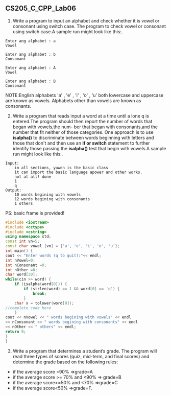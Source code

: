<!--
 * @Github: https://github.com/Certseeds/CS205_C_CPP
 * @Organization: SUSTech
 * @Author: nanoseeds
 * @Date: 2020-06-08 09:10:05
 * @LastEditors: nanoseeds
 * @LastEditTime: 2020-06-08 09:31:13
 * @License: CC-BY-NC-SA_V4_0 or any later version 
 -->
## CS205_C_CPP_Lab06

1. Write a program to input an alphabet and check whether it is vowel or consonant using switch case. The program to check vowel or consonant using switch case.A sample run might look like this:.

``` log
Enter ang alphabet : a
Vowel
```

``` log
Enter ang alphabet : b
Consonant
```

``` log
Enter ang alphabet : A
Vowel
```

``` log
Enter ang alphabet : B
Consonant
```

NOTE:English alphabets 'a' , 'e' , 'i' , 'o' , 'u' both lowercase and uppercase are known as vowels. Alphabets other than vowels are known as consonants.

2. Write a program that reads input a word at a time until a lone q is entered.The program should then report the number of words that began with vowels,the num- ber that began with consonants,and the number that fit neither of those categories. One approach is to use **isalpha()** to discriminate between words beginning with letters and those that don't and then use an **if or switch** statement to further identify those passing the **isalpha()** test that begin with vowels.A sample run might
look like this:.

```
Input:
    in all sections, yuwen is the basic class
    it can import the basic language apower and other works.
    not at all! done
    1
    q
Output:
    10 words begining with vowels
    12 words begining with consonants
    1 others
```

PS: basic frame is provided!

``` cpp
#include <iostream>
#include <cctype>
#include <cstring>
using namespace std;
const int vn=5;
const char vowel [vn] = {'a', 'e', 'i', 'o', 'u'};
int main() {
cout << "Enter words (q to quit):"<< endl;
int nVowel=0;
int nConsonant =0;
int nOther =0;
char word[30];
while(cin >> word) {
    if (isalpha(word[0])) {
        if (strlen(word) == 1 && word[0] == 'q') {
            break;
        }
    char x = tolower(word[0]);
//complete code here
    }
cout << nVowel << " words begining with vowels" << endl
<< nConsonant << " words begining with consonants" << endl
<< nOther << " others" << endl;
return 0;
}
}
```

3. Write a program that determines a student’s grade. The program will read three types of scores (quiz, mid-term, and final scores) and determine the grade based on the following rules: 
  + if the average score =90% =>grade=A
  + if the average score >= 70% and <90% => grade=B
  + if the average score>=50% and <70% =>grade=C
  + if the average score<50% =>grade=F.